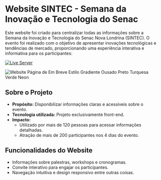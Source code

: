 # Website SINTEC - Semana da Inovação e Tecnologia do Senac

Este website foi criado para centralizar todas as informações sobre a Semana da Inovação e Tecnologia do Senac Nova Londrina (SINTEC). O evento foi realizado com o objetivo de apresentar inovações tecnológicas e tendências de mercado, proporcionando uma experiência interativa e informativa para os participantes:

[![Live Server](https://img.shields.io/badge/Live_Server-Click_Here-brightgreen?style=for-the-badge)](https://felipetaua.github.io/Sintec/)

![Website Página de Em Breve Estilo Gradiente Ousado Preto Turquesa Verde Neon](https://github.com/user-attachments/assets/2a1a3a8c-4478-4b21-acb0-0025ad654932)



## Sobre o Projeto

- **Propósito:** Disponibilizar informações claras e acessíveis sobre o evento.
- **Tecnologia utilizada:** Projeto exclusivamente front-end.
- **Impacto:** 
  - Utilizado por mais de 120 pessoas para acessar informações detalhadas.
  - Atração de mais de 200 participantes nos 4 dias do evento.

## Funcionalidades do Website

- Informações sobre palestras, workshops e cronogramas.
- Convite interativo para engajar os participantes.
- Navegação intuitiva e design responsivo entre outras coisas.
